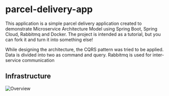 # parcel-delivery-app


This application is a simple parcel delivery application created to demonstrate Microservice Architecture Model using Spring Boot, Spring Cloud, Rabbitmq and Docker. The project is intended as a tutorial, but you can fork it and turn it into something else!

While designing the architecture, the CQRS pattern was tried to be applied. Data is divided into two as command and query. Rabbitmq is used for inter-service communication

## Infrastructure


![Overview](https://user-images.githubusercontent.com/2388153/172662404-aba35f43-6f9f-46c0-bace-28f7610a2ed1.png)
